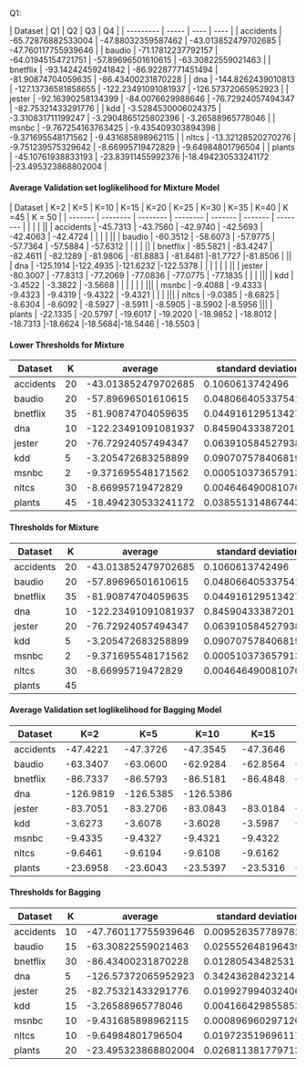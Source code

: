 Q1:

| Dataset   |  Q1 | Q2 | Q3 | Q4 |
| --------- | ----- | ---- | ---- |
| accidents | -65.72876882533004 | -47.88032359587462 | -43.013852479702685 | -47.760117755939646 |
| baudio    | -71.17812237792157 | -64.01945154721751 | -57.89696501610615  | -63.30822559021463 |
| bnetflix  | -93.14242459241842 | -86.92287771451494 | -81.90874704059635 | -86.43400231870228 |
| dna       | -144.8262439010813 | -127.13736581858655 | -122.23491091081937 | -126.57372065952923 |
| jester    | -92.16390258134399 | -84.0076629988646 | -76.72924057494347 | -82.75321433291776 |
| kdd       | -3.5284530006024375 | -3.310831711199247 | -3.2904865125802396 | -3.26588965778046 |
| msnbc     | -9.767254163763425 | -9.435409303894398 | -9.371695548171562 | -9.431685898962115 |
| nltcs     | -13.32128520270276 | -9.751239575329642 | -8.66995719472829 | -9.64984801796504 |
| plants    | -45.10761938833193 | -23.83911455992376 |-18.494230533241172 |-23.495323868802004 |






#### Average Validation set loglikelihood for Mixture Model


| Dataset   |  K=2      | K=5      | K=10     | K=15     | K=20     | K=25     | K=30     | K=35    | K=40   | K =45 | K = 50 |
| -------   | --------  | -------- | -------- | -------  | -------  | -------- |          |         |        | ||
| accidents | -45.7313  | -43.7560 | -42.9740 | -42.5693 | -42.4063 | -42.4724 |          |         |        | ||
| baudio    | -60.3512  | -58.6073 | -57.9775 | -57.7364 | -57.5884 | -57.6312 |          |         |        | ||
| bnetflix  | -85.5821  | -83.4247 | -82.4611 | -82.1289 | -81.9806 | -81.8883 | -81.8481 |-81.7727 |-81.8506 | ||
| dna       | -125.1914 |-122.4935 |-121.6232 |-122.5378 |          |          |          |         |        | ||
| jester    | -80.3007  | -77.8313 | -77.2069 | -77.0836 | -77.0775 | -77.1835 |          |         |        |||
| kdd       | -3.4522   | -3.3822  | -3.5668  |          |          |          |          |         |        |||
| msnbc     | -9.4088   | -9.4333  | -9.4323  | -9.4319  | -9.4322  | -9.4321  |          |         |        |||
| nltcs     | -9.0385   | -8.6825  | -8.6304  | -8.6092  | -8.5927  | -8.5911  | -8.5905  | -8.5902 |-8.5956 |||
| plants    | -22.1335  | -20.5797 | -19.6017 | -19.2020 | -18.9852 | -18.8012 | -18.7313 |-18.6624 |-18.5684|-18.5446 | -18.5503 |


#### Lower Thresholds for Mixture

| Dataset   | K  | average | standard deviation |
| -------   | -- | ----- | ---- |
| accidents | 20 | -43.013852479702685 |0.1060613742496 |
| baudio    | 20 | -57.89696501610615| 0.048066405337541 |
| bnetflix  | 35 |  -81.90874704059635 | 0.044916129513427 |
| dna       | 10 | -122.23491091081937 | 0.84590433387201 |
| jester    | 20 | -76.72924057494347 | 	0.063910584527938 |
| kdd       | 5  | -3.205472683258899 |	0.090707578406819 |
| msnbc     | 2 | -9.371695548171562 | 0.00051037365791307 |
| nltcs     | 30 | -8.66995719472829 | 0.0046464900810703 |
| plants    | 45 | -18.494230533241172 | 	0.038551314867443 |


#### Thresholds for Mixture

| Dataset   | K  | average | standard deviation |
| -------   | -- | ----- | ---- |
| accidents | 20 | -43.013852479702685 |0.1060613742496 |
| baudio    | 20 | -57.89696501610615| 0.048066405337541 |
| bnetflix  | 35 |  -81.90874704059635 | 0.044916129513427 |
| dna       | 10 | -122.23491091081937 | 0.84590433387201 |
| jester    | 20 | -76.72924057494347 | 	0.063910584527938 |
| kdd       | 5  | -3.205472683258899 |	0.090707578406819 |
| msnbc     | 2 | -9.371695548171562 | 0.00051037365791307 |
| nltcs     | 30 | -8.66995719472829 | 0.0046464900810703 |
| plants    | 45 | |

#### Average Validation set loglikelihood for Bagging Model

| Dataset   |  K=2     | K=5      |    K=10  | K=15     | K=20     | K=25     | K=30     | K=35     |
| --------- | -------- | -------- | -------- | -------- | -------- | -------- | -------- | -------- |
| accidents | -47.4221 | -47.3726 | -47.3545 | -47.3646 |
| baudio    | -63.3407 | -63.0600 | -62.9284 | -62.8564 | -62.8653 |
| bnetflix  | -86.7337 | -86.5793 | -86.5181 | -86.4848 | -86.4786 | -86.4692 | -86.4601 | -86.4612 |
| dna       |-126.9819 |-126.5385 |-126.5386 |
| jester    | -83.7051 | -83.2706 | -83.0843 | -83.0184 | -82.9490 | -82.9296 | -82.9335 |
| kdd       | -3.6273  | -3.6078  |  -3.6028 |  -3.5987 |  -3.5994 |
| msnbc     | -9.4335  | -9.4327  |  -9.4321 |  -9.4322 |
| nltcs     | -9.6461  | -9.6194  |  -9.6108 |  -9.6162 |
| plants    | -23.6958 | -23.6043 | -23.5397 | -23.5316 | -23.4963 | -23.5149 |

#### Thresholds for Bagging

| Dataset   | K  | average | standard deviation |
| -------   | -- | ----- | ---- |
| accidents | 10 | -47.760117755939646 | 0.009526357789782 |
| baudio    | 15 | -63.30822559021463| 0.025552648196439 |
| bnetflix  | 30 | -86.43400231870228 | 	0.01280543482531 |
| dna       | 5 | -126.57372065952923 |0.34243628423214 |
| jester    | 25 |  -82.75321433291776 | 0.019927994032406 |
| kdd       | 15 |-3.26588965778046 | 0.004166429855853 |
| msnbc     | 10 | -9.431685898962115 | 0.00089696029712054 |
| nltcs     | 10 | -9.64984801796504 | 0.019723519696117 |
| plants    | 20 | -23.495323868802004 | 0.026811381779713 |
